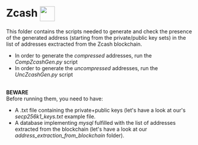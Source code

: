 # Zcash <img align="center" src="https://cryptologos.cc/logos/zcash-zec-logo.png?v=022" width="40" height="40">
This folder contains the scripts needed to generate and check the presence of the generated address (starting from the private/public key sets) in the list of addresses exctracted from the Zcash blockchain.
<br>
- In order to generate the *compressed* addresses, run the *CompZcashGen.py* script
- In order to generate the *uncompressed* addresses, run the *UncZcashGen.py* script
<br><br>

**BEWARE**<br>
Before running them, you need to have:
- A .txt file containing the private+public keys (let's have a look at our's *secp256k1_keys.txt* example file.
- A database implementing *mysql* fulfilled with the list of addresses extracted from the blockchain (let's have a look at our *address_extraction_from_blockchain* folder).

